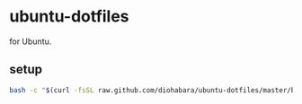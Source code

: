 # ubuntu-dotfiles

for Ubuntu.

## setup

```sh
bash -c "$(curl -fsSL raw.github.com/diohabara/ubuntu-dotfiles/master/bin/setup.sh)"
```
